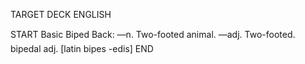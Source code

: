 TARGET DECK
ENGLISH

START
Basic
Biped
Back: —n. Two-footed animal. —adj. Two-footed.  bipedal adj. [latin bipes -edis]
END
